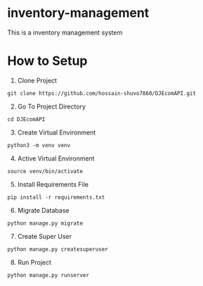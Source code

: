 # inventory-management
This is a inventory management system

# How to Setup
1. Clone Project
```
git clone https://github.com/hossain-shuvo7860/DJEcomAPI.git
```

2. Go To Project Directory
```
cd DJEcomAPI
```
3. Create Virtual Environment
```
python3 -m venv venv
```
4. Active Virtual Environment
```
source venv/bin/activate
```
5. Install Requirements File
```
pip install -r requirements.txt
```
6. Migrate Database
```
python manage.py migrate
```
7. Create Super User
```
python manage.py createsuperuser
```
8. Run Project
```
python manage.py runserver
```

